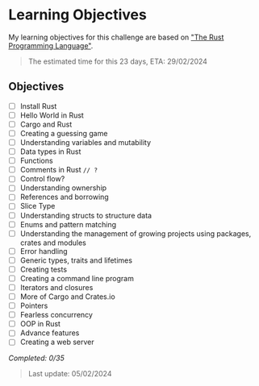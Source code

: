 # Learning Objectives

My learning objectives for this challenge are based on ["The Rust Programming Language"](https://doc.rust-lang.org/book/title-page.html).

> The estimated time for this 23 days, ETA: 29/02/2024

## Objectives

- [ ] Install Rust
- [ ] Hello World in Rust
- [ ] Cargo and Rust
- [ ] Creating a guessing game
- [ ] Understanding variables and mutability
- [ ] Data types in Rust
- [ ] Functions
- [ ] Comments in Rust `// ?`
- [ ] Control flow?
- [ ] Understanding ownership
- [ ] References and borrowing
- [ ] Slice Type
- [ ] Understanding structs to structure data
- [ ] Enums and pattern matching
- [ ] Understanding the management of growing projects using packages, crates and modules
- [ ] Error handling
- [ ] Generic types, traits and lifetimes
- [ ] Creating tests
- [ ] Creating a command line program
- [ ] Iterators and closures
- [ ] More of Cargo and Crates.io
- [ ] Pointers
- [ ] Fearless concurrency
- [ ] OOP in Rust
- [ ] Advance features
- [ ] Creating a web server

*Completed: 0/35*

> Last update: 05/02/2024